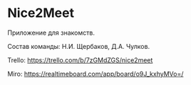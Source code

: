 # Nice2Meet
Приложение для знакомств. 

Состав команды: Н.И. Щербаков, Д.А. Чулков.

Trello: https://trello.com/b/7zGMdZGS/nice2meet

Miro: https://realtimeboard.com/app/board/o9J_kxhyMVo=/
